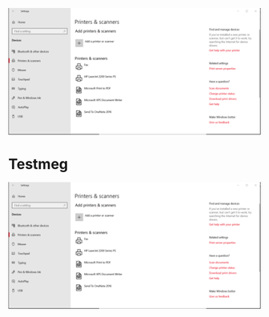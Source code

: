 ![DE1130A](https://github.com/RexTheCapt/VG3DENetworkConnection/blob/master/HP/Laserjet.PNG)

# Testmeg
![DE1130A](./HP/Laserjet.PNG)
